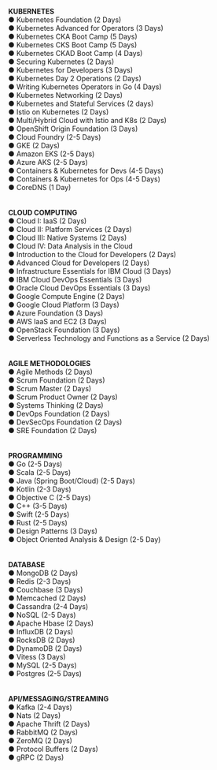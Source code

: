 **KUBERNETES** <br>
● Kubernetes Foundation (2 Days) <br>
● Kubernetes Advanced for Operators (3 Days) <br>
● Kubernetes CKA Boot Camp (5 Days) <br>
● Kubernetes CKS Boot Camp (5 Days) <br>
● Kubernetes CKAD Boot Camp (4 Days) <br>
● Securing Kubernetes (2 Days) <br>
● Kubernetes for Developers (3 Days) <br>
● Kubernetes Day 2 Operations (2 Days) <br>
● Writing Kubernetes Operators in Go (4 Days) <br>
● Kubernetes Networking (2 Days) <br>
● Kubernetes and Stateful Services (2 days) <br>
● Istio on Kubernetes (2 Days) <br>
● Multi/Hybrid Cloud with Istio and K8s (2 Days) <br>
● OpenShift Origin Foundation (3 Days) <br>
● Cloud Foundry (2-5 Days) <br>
● GKE (2 Days) <br>
● Amazon EKS (2-5 Days) <br>
● Azure AKS (2-5 Days) <br>
● Containers & Kubernetes for Devs (4-5 Days) <br>
● Containers & Kubernetes for Ops (4-5 Days) <br>
● CoreDNS (1 Day) <br>
<br>
<br>
**CLOUD COMPUTING** <br>
● Cloud I: IaaS (2 Days) <br>
● Cloud II: Platform Services (2 Days) <br>
● Cloud III: Native Systems (2 Days) <br>
● Cloud IV: Data Analysis in the Cloud <br>
● Introduction to the Cloud for Developers (2 Days) <br>
● Advanced Cloud for Developers (2 Days) <br>
● Infrastructure Essentials for IBM Cloud (3 Days) <br>
● IBM Cloud DevOps Essentials (3 Days) <br>
● Oracle Cloud DevOps Essentials (3 Days) <br>
● Google Compute Engine (2 Days) <br>
● Google Cloud Platform (3 Days) <br>
● Azure Foundation (3 Days) <br>
● AWS IaaS and EC2 (3 Days) <br>
● OpenStack Foundation (3 Days) <br>
● Serverless Technology and Functions as a Service (2 Days) <br>
<br>
<br>
**AGILE METHODOLOGIES** <br>
● Agile Methods (2 Days) <br>
● Scrum Foundation (2 Days) <br>
● Scrum Master (2 Days) <br>
● Scrum Product Owner (2 Days) <br>
● Systems Thinking (2 Days) <br>
● DevOps Foundation (2 Days) <br>
● DevSecOps Foundation (2 Days) <br>
● SRE Foundation (2 Days) <br>
<br>
<br>
**PROGRAMMING** <br>
● Go (2-5 Days) <br>
● Scala (2-5 Days) <br>
● Java (Spring Boot/Cloud) (2-5 Days) <br>
● Kotlin (2-3 Days) <br>
● Objective C (2-5 Days) <br>
● C++ (3-5 Days) <br>
● Swift (2-5 Days) <br>
● Rust (2-5 Days) <br>
● Design Patterns (3 Days) <br>
● Object Oriented Analysis & Design (2-5 Day) <br>
<br>
<br>
**DATABASE** <br>
● MongoDB (2 Days) <br>
● Redis (2-3 Days) <br>
● Couchbase (3 Days) <br>
● Memcached (2 Days) <br>
● Cassandra (2-4 Days) <br>
● NoSQL (2-5 Days) <br>
● Apache Hbase (2 Days) <br>
● InfluxDB (2 Days) <br>
● RocksDB (2 Days) <br>
● DynamoDB (2 Days) <br>
● Vitess (3 Days) <br>
● MySQL (2-5 Days) <br>
● Postgres (2-5 Days) <br>
<br>
<br>
**API/MESSAGING/STREAMING** <br>
● Kafka (2-4 Days) <br>
● Nats (2 Days) <br>
● Apache Thrift (2 Days) <br>
● RabbitMQ (2 Days) <br>
● ZeroMQ (2 Days) <br>
● Protocol Buffers (2 Days) <br>
● gRPC (2 Days) <br>
